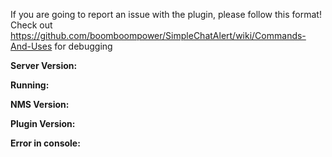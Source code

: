If you are going to report an issue with the plugin, please follow this format! Check out https://github.com/boomboompower/SimpleChatAlert/wiki/Commands-And-Uses for debugging

**Server Version:**

**Running:**

**NMS Version:**

**Plugin Version:**

**Error in console:**
